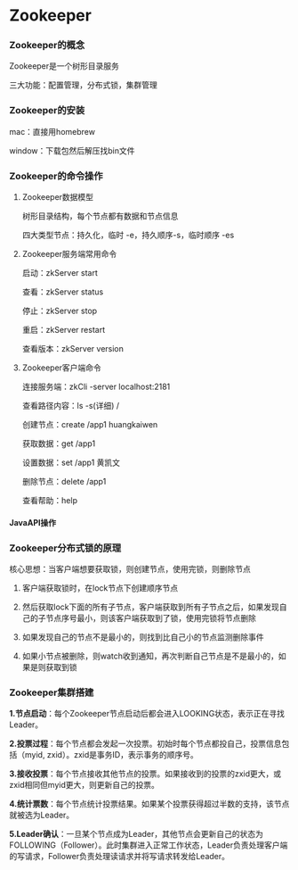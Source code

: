 # Zookeeper

### Zookeeper的概念

Zookeeper是一个树形目录服务

三大功能：配置管理，分布式锁，集群管理

### Zookeeper的安装

mac：直接用homebrew

window：下载包然后解压找bin文件

### Zookeeper的命令操作

1. Zookeeper数据模型

   树形目录结构，每个节点都有数据和节点信息

   四大类型节点：持久化，临时 -e，持久顺序-s，临时顺序 -es

2. Zookeeper服务端常用命令

   启动：zkServer start

   查看：zkServer status

   停止：zkServer stop

   重启：zkServer restart

   查看版本：zkServer version

3. Zookeeper客户端命令

   连接服务端：zkCli -server localhost:2181

   查看路径内容：ls -s(详细) /

   创建节点：create /app1 huangkaiwen

   获取数据：get /app1

   设置数据：set /app1 黄凯文

   删除节点：delete /app1

   查看帮助：help

#### JavaAPI操作

### Zookeeper分布式锁的原理

核心思想：当客户端想要获取锁，则创建节点，使用完锁，则删除节点

1. 客户端获取锁时，在lock节点下创建顺序节点

2. 然后获取lock下面的所有子节点，客户端获取到所有子节点之后，如果发现自己的子节点序号最小，则该客户端获取到了锁，使用完锁将节点删除

3. 如果发现自己的节点不是最小的，则找到比自己小的节点监测删除事件
4. 如果小节点被删除，则watch收到通知，再次判断自己节点是不是最小的，如果是则获取到锁

### Zookeeper集群搭建

**1.节点启动**：每个Zookeeper节点启动后都会进入LOOKING状态，表示正在寻找Leader。

**2.投票过程**：每个节点都会发起一次投票。初始时每个节点都投自己，投票信息包括（myid, zxid）。zxid是事务ID，表示事务的顺序号。

**3.接收投票**：每个节点接收其他节点的投票。如果接收到的投票的zxid更大，或zxid相同但myid更大，则更新自己的投票。

**4.统计票数**：每个节点统计投票结果。如果某个投票获得超过半数的支持，该节点就被选为Leader。

**5.Leader确认**：一旦某个节点成为Leader，其他节点会更新自己的状态为FOLLOWING（Follower）。此时集群进入正常工作状态，Leader负责处理客户端的写请求，Follower负责处理读请求并将写请求转发给Leader。
